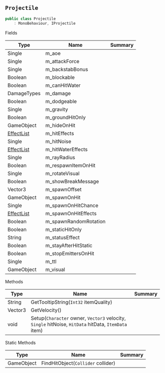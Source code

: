 ## `Projectile`

```csharp
public class Projectile
    : MonoBehaviour, IProjectile

```

Fields

| Type | Name | Summary | 
| --- | --- | --- | 
| Single | m_aoe |  | 
| Single | m_attackForce |  | 
| Single | m_backstabBonus |  | 
| Boolean | m_blockable |  | 
| Boolean | m_canHitWater |  | 
| DamageTypes | m_damage |  | 
| Boolean | m_dodgeable |  | 
| Single | m_gravity |  | 
| Boolean | m_groundHitOnly |  | 
| GameObject | m_hideOnHit |  | 
| [EffectList](./EffectList.md) | m_hitEffects |  | 
| Single | m_hitNoise |  | 
| [EffectList](./EffectList.md) | m_hitWaterEffects |  | 
| Single | m_rayRadius |  | 
| Boolean | m_respawnItemOnHit |  | 
| Single | m_rotateVisual |  | 
| Boolean | m_showBreakMessage |  | 
| Vector3 | m_spawnOffset |  | 
| GameObject | m_spawnOnHit |  | 
| Single | m_spawnOnHitChance |  | 
| [EffectList](./EffectList.md) | m_spawnOnHitEffects |  | 
| Boolean | m_spawnRandomRotation |  | 
| Boolean | m_staticHitOnly |  | 
| String | m_statusEffect |  | 
| Boolean | m_stayAfterHitStatic |  | 
| Boolean | m_stopEmittersOnHit |  | 
| Single | m_ttl |  | 
| GameObject | m_visual |  | 


Methods

| Type | Name | Summary | 
| --- | --- | --- | 
| String | GetTooltipString(`Int32` itemQuality) |  | 
| Vector3 | GetVelocity() |  | 
| void | Setup(`Character` owner, `Vector3` velocity, `Single` hitNoise, `HitData` hitData, `ItemData` item) |  | 


Static Methods

| Type | Name | Summary | 
| --- | --- | --- | 
| GameObject | FindHitObject(`Collider` collider) |  | 


